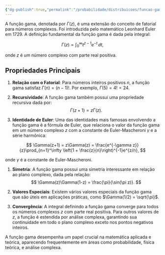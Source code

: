 ```yaml
---
{"dg-publish":true,"permalink":"/probabilidade/distribuicoes/funcao-gama/","created":"2025-05-22T10:43:47.609-03:00"}
---
```



A função gama, denotada por $\Gamma(z)$, é uma extensão do conceito de fatorial para números complexos. Foi introduzida pelo matemático Leonhard Euler em 1729. A definição fundamental da função gama é dada pela integral:

$$
\Gamma(z) = \int_0^\infty t^{z-1}e^{-t}\,dt,
$$

onde $z$ é um número complexo com parte real positiva.

## Propriedades Principais

1. **Relação com o Fatorial**:
   Para números inteiros positivos $n$, a função gama satisfaz $\Gamma(n) = (n-1)!$. Por exemplo, $\Gamma(5) = 4! = 24$.

2. **Recursividade**:
   A função gama também possui uma propriedade recursiva dada por:
$$
\Gamma(z+1) = z\Gamma(z).
$$
3. **Identidade de Euler**:
   Uma das identidades mais famosas envolvendo a função gama é a fórmula de Euler, que relaciona o valor da função gama em um número complexo $z$ com a constante de Euler-Mascheroni $\gamma$ e a série harmônica:

$$
\Gamma(z+1) = z\Gamma(z) = \frac{e^{-\gamma z}}{z}\prod_{n=1}^\infty \left(1 + \frac{z}{n}\right)^{-1}e^{z/n},
$$

   onde $\gamma$ é a constante de Euler-Mascheroni.

1. **Simetria**:
   A função gama possui uma simetria interessante em relação ao plano complexo, dada pela relação:
$$
\Gamma(z)\Gamma(1-z) = \frac{\pi}{\sin(\pi z)}.
$$

2. **Valores Especiais**:
   Existem vários valores especiais da função gama que são úteis em aplicações práticas, como $\Gamma(1/2) = \sqrt{\pi}$.

3. **Convergência**:
   A integral definindo a função gama converge para todos os números complexos $z$ com parte real positiva. Para outros valores de $z$, a função é estendida por análise complexa, garantindo sua continuidade em todo o plano complexo exceto nos pontos negativos inteiros.

A função gama desempenha um papel crucial na matemática aplicada e teórica, aparecendo frequentemente em áreas como probabilidade, física teórica, e análise complexa.
